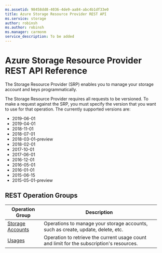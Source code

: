 ```yaml
---
ms.assetid: 98458dd8-4036-4de9-aa84-abc4b1df33e0
title: Azure Storage Resource Provider REST API
ms.service: storage
author: robinsh
ms.author: robinsh
ms.manager: carmonm
service_description: To be added
---
```



# Azure Storage Resource Provider REST API Reference

The Storage Resource Provider (SRP) enables you to manage your storage account and keys programmatically.

The Storage Resource Provider requires all requests to be versioned. To make a request against the SRP, you must specify the version that you want to use for that operation. The currently supported versions are:

* 2019-06-01
* 2019-04-01
* 2018-11-01
* 2018-07-01
* 2018-03-01-preview
* 2018-02-01
* 2017-10-01
* 2017-06-01
* 2016-12-01
* 2016-05-01
* 2016-01-01
* 2015-06-15
* 2015-05-01-preview

## REST Operation Groups

| Operation Group | Description |
|-----------------|-------------|
| [Storage Accounts](xref:management.azure.com.storagerp.storageaccounts) |Operations to manage your storage accounts, such as create, update, delete, etc.|
| [Usages](xref:management.azure.com.storagerp.usages) |Operation to retrieve the current usage count and limit for the subscription's resources.|


